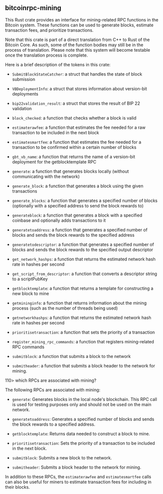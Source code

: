 ## bitcoinrpc-mining

This Rust crate provides an interface for
mining-related RPC functions in the Bitcoin
system. These functions can be used to generate
blocks, estimate transaction fees, and prioritize
transactions.

Note that this crate is part of a direct
translation from C++ to Rust of the Bitcoin
Core. As such, some of the function bodies may
still be in the process of translation. Please
note that this system will become testable once
the translation process is complete.

Here is a brief description of the tokens in this
crate:

- `SubmitBlockStateCatcher`: a struct that handles
  the state of block submission

- `VBDeploymentInfo`: a struct that stores
  information about version-bit deployments

- `bip22validation_result`: a struct that stores
  the result of BIP 22 validation

- `block_checked`: a function that checks whether
  a block is valid

- `estimaterawfee`: a function that estimates the
  fee needed for a raw transaction to be included
  in the next block

- `estimatesmartfee`: a function that estimates
  the fee needed for a transaction to be confirmed
  within a certain number of blocks

- `gbt_vb_name`: a function that returns the name
  of a version-bit deployment for the
  getblocktemplate RPC

- `generate`: a function that generates blocks
  locally (without communicating with the network)

- `generate_block`: a function that generates
  a block using the given transactions

- `generate_blocks`: a function that generates
  a specified number of blocks (optionally with
  a specified address to send the block rewards
  to)

- `generateblock`: a function that generates
  a block with a specified coinbase and optionally
  adds transactions to it

- `generatetoaddress`: a function that generates
  a specified number of blocks and sends the block
  rewards to the specified address

- `generatetodescriptor`: a function that
  generates a specified number of blocks and sends
  the block rewards to the specified output
  descriptor

- `get_network_hashps`: a function that returns
  the estimated network hash rate in hashes per
  second

- `get_script_from_descriptor`: a function that
  converts a descriptor string to a scriptPubKey

- `getblocktemplate`: a function that returns
  a template for constructing a new block to mine

- `getmininginfo`: a function that returns
  information about the mining process (such as
  the number of threads being used)

- `getnetworkhashps`: a function that returns the
  estimated network hash rate in hashes per second

- `prioritisetransaction`: a function that sets
  the priority of a transaction

- `register_mining_rpc_commands`: a function that
  registers mining-related RPC commands

- `submitblock`: a function that submits a block
  to the network

- `submitheader`: a function that submits a block
  header to the network for mining.

110> which RPCs are associated with mining?

The following RPCs are associated with mining:

- `generate`: Generates blocks in the local node's
  blockchain. This RPC call is used for testing
  purposes only and should not be used on the main
  network.

- `generatetoaddress`: Generates a specified
  number of blocks and sends the block rewards to
  a specified address.

- `getblocktemplate`: Returns data needed to
  construct a block to mine.

- `prioritisetransaction`: Sets the priority of
  a transaction to be included in the next block.

- `submitblock`: Submits a new block to the
  network.

- `submitheader`: Submits a block header to the
  network for mining.

In addition to these RPCs, the `estimaterawfee`
and `estimatesmartfee` calls can also be useful
for miners to estimate transaction fees for
including in their blocks.
